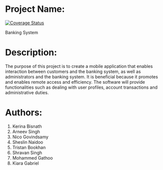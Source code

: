 # Project Name: 
[![Coverage Status](https://coveralls.io/repos/github/SDP-Wits/Banking-System/badge.svg?branch=main)](https://coveralls.io/github/SDP-Wits/Banking-System?branch=main)

Banking System

# Description: 
The purpose of this project is to create a mobile application that enables interaction between customers and the banking system, as well as administrators and the banking system. It is beneficial because it promotes and enables remote access and efficiency. The software will provide functionalities such as dealing with user profiles, account transactions and administrative duties.

# Authors:
1. Kerina Bisnath
1. Arneev Singh
1. Nico Govindsamy
1. Sheslin Naidoo
1. Tristan Bookhan
1. Shravan Singh
1. Mohammed Gathoo
1. Kiara Gabriel
